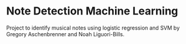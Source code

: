 # Note Detection Machine Learning
Project to identify musical notes using logistic regression and SVM by Gregory Aschenbrenner and Noah Liguori-Bills.
